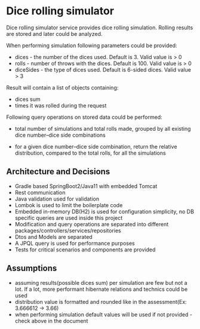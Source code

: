# Dice rolling simulator
Dice rolling simulator service provides dice rolling simulation. Rolling results are stored and later could be analyzed.

When performing simulation following parameters could be provided:
- dices - the number of the dices used. Default is 3. Valid value is > 0
- rolls - number of throws with the dices. Default is 100. Valid value is > 0
- diceSides - the type of dices used. Default is 6-sided dices. Valid value > 3

Result will contain a list of objects containing:
- dices sum
- times it was rolled during the request

Following query operations on stored data could be performed:
- total number of simulations and total rolls made, grouped by all existing dice number–dice side
  combinations
  
- for a given dice number–dice side combination, return the relative distribution, compared to the total rolls, for all
  the simulations

## Architecture and Decisions
- Gradle based SpringBoot2/Java11 with embedded Tomcat
- Rest communication
- Java validation used for validation
- Lombok is used to limit the boilerplate code
- Embedded in-memory DB(H2) is used for configuration simplicity, no DB specific queries are used inside this project
- Modification and query operations are separated into different packages/controllers/services/repositories
- Dtos and Models are separated
- A JPQL query is used for performance purposes
- Tests for critical scenarios and components are provided

## Assumptions
- assuming results(possible dices sum) per simulation are few but not a lot. If a lot, more performant hibernate relations and technics could be used
- distribution value is formatted and rounded like in the assessment(Ex: 3.666612 -> 3.66)
- when performing simulation default values will be used if not provided - check above in the document 